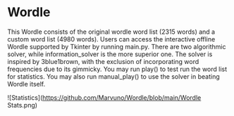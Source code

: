 # Wordle

This Wordle consists of the original wordle word list (2315 words) and a custom word list (4980 words).
Users can access the interactive offline Wordle supported by Tkinter by running main.py.
There are two algorithmic solver, while information_solver is the more superior one.
The solver is inspired by 3blue1brown, with the exclusion of incorporating word frequencies due to its gimmicky.
You may run play() to test run the word list for statistics. You may also run manual_play() to use the solver in beating Wordle itself.

![Statistics](https://github.com/Marvuno/Wordle/blob/main/Wordle Stats.png)
